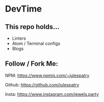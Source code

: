 # DevTime

## This repo holds...

- Linters
- Atom / Terminal configs
- Blogs


## Follow / Fork Me:
NPM: https://www.npmjs.com/~julespatry

Github: https://github.com/julespatry

Insta: https://www.instagram.com/jewels.party

